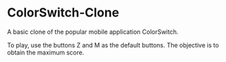 # ColorSwitch-Clone
A basic clone of the popular mobile application ColorSwitch.

To play, use the buttons Z and M as the default buttons. The objective is to obtain the maximum score.
